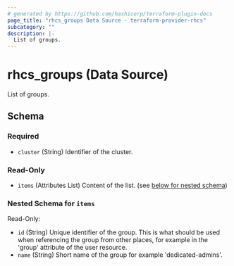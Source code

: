 ```yaml
---
# generated by https://github.com/hashicorp/terraform-plugin-docs
page_title: "rhcs_groups Data Source - terraform-provider-rhcs"
subcategory: ""
description: |-
  List of groups.
---
```


# rhcs_groups (Data Source)

List of groups.



<!-- schema generated by tfplugindocs -->
## Schema

### Required

- `cluster` (String) Identifier of the cluster.

### Read-Only

- `items` (Attributes List) Content of the list. (see [below for nested schema](#nestedatt--items))

<a id="nestedatt--items"></a>
### Nested Schema for `items`

Read-Only:

- `id` (String) Unique identifier of the group. This is what should be used when referencing the group from other places, for example in the 'group' attribute of the user resource.
- `name` (String) Short name of the group for example 'dedicated-admins'.


